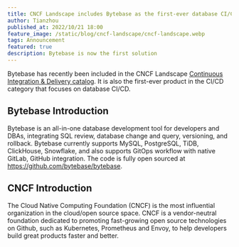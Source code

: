 ```yaml
---
title: CNCF Landscape includes Bytebase as the first-ever database CI/CD solution
author: Tianzhou
published_at: 2022/10/21 18:00
feature_image: /static/blog/cncf-landscape/cncf-landscape.webp
tags: Announcement
featured: true
description: Bytebase is now the first solution
---
```


Bytebase has recently been included in the CNCF Landscape [Continuous Integration & Delivery catalog](https://landscape.cncf.io/?selected=bytebase). It is also the first-ever product in the CI/CD category that focuses on database CI/CD.

## Bytebase Introduction

Bytebase is an all-in-one database development tool for developers and DBAs, integrating SQL review, database change and query, versioning, and rollback. Bytebase currently supports MySQL, PostgreSQL, TiDB, ClickHouse, Snowflake, and also supports GitOps workflow with native GitLab, GitHub integration. The code is fully open sourced at https://github.com/bytebase/bytebase.

## CNCF Introduction

The Cloud Native Computing Foundation (CNCF) is the most influential organization in the cloud/open source space. CNCF is a vendor-neutral foundation dedicated to promoting fast-growing open source technologies on Github, such as Kubernetes, Prometheus and Envoy, to help developers build great products faster and better.
